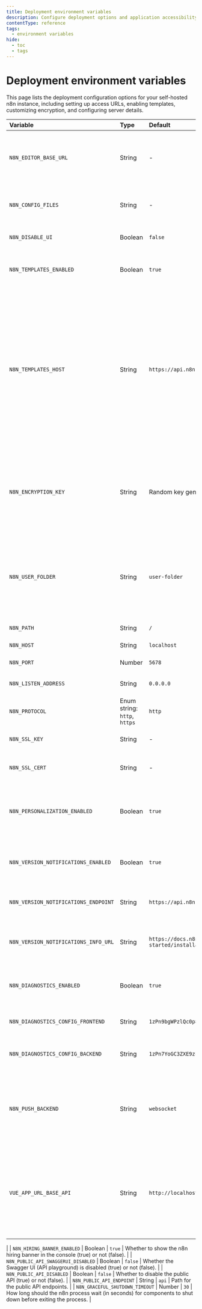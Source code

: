 ```yaml
---
title: Deployment environment variables
description: Configure deployment options and application accessibility with environment variables for your self-hosted n8n intance. 
contentType: reference
tags:
  - environment variables
hide:
  - toc
  - tags
---
```


# Deployment environment variables

This page lists the deployment configuration options for your self-hosted n8n instance, including setting up access URLs, enabling templates, customizing encryption, and configuring server details. 

| Variable | Type  | Default  | Description |
| :------- | :---- | :------- | :---------- |
| `N8N_EDITOR_BASE_URL` | String | - | Public URL where users can access the editor. Also used for emails sent from n8n. |
| `N8N_CONFIG_FILES` | String | - | Use to provide the path to any JSON [configuration file](/hosting/configuration/configuration-methods/). |
| `N8N_DISABLE_UI` | Boolean | `false` | Disable the UI (true) or not (false). |
| `N8N_TEMPLATES_ENABLED` | Boolean | `true` | Enable workflow templates (true) or disable (false). |
| `N8N_TEMPLATES_HOST` | String | `https://api.n8n.io` | Change this if creating your own workflow template library. Note that to use your own workflow templates library, your API must provide the same endpoints and response structure as n8n's. Refer to [Workflow templates](/workflows/templates/) for more information. |
| `N8N_ENCRYPTION_KEY` | String | Random key generated by n8n | Provide a custom key used to encrypt credentials in the n8n database. By default n8n generates a random key on first launch. |
| `N8N_USER_FOLDER` | String | `user-folder` | Provide the path where n8n will create the `.n8n` folder. This directory stores user-specific data, such as database file and encryption key. |
| `N8N_PATH` | String | `/` | The path n8n deploys to. |
| `N8N_HOST` | String | `localhost` | Host name n8n runs on. |
| `N8N_PORT` | Number | `5678` | The HTTP port n8n runs on. |
| `N8N_LISTEN_ADDRESS` | String | `0.0.0.0` | The IP address n8n should listen on. |
| `N8N_PROTOCOL` | Enum string: `http`, `https` | `http` | The protocol used to reach n8n. |
| `N8N_SSL_KEY` | String | - | The SSL key for HTTPS protocol. |
| `N8N_SSL_CERT` | String | - | The SSL certificate for HTTPS protocol. |
| `N8N_PERSONALIZATION_ENABLED` | Boolean | `true` | Whether to ask users personalisation questions and then customise n8n accordingly. |
| `N8N_VERSION_NOTIFICATIONS_ENABLED` | Boolean | `true` | When enabled, n8n sends notifications of new versions and security updates. |
| `N8N_VERSION_NOTIFICATIONS_ENDPOINT` | String | `https://api.n8n.io/versions/` | The endpoint to retrieve where version information. |
| `N8N_VERSION_NOTIFICATIONS_INFO_URL` | String | `https://docs.n8n.io/getting-started/installation/updating.html` | The URL displayed in the New Versions panel for additional information. |
| `N8N_DIAGNOSTICS_ENABLED` | Boolean | `true` | Whether to share selected, anonymous [telemetry](/privacy-security/privacy/) with n8n |
| `N8N_DIAGNOSTICS_CONFIG_FRONTEND` | String | `1zPn9bgWPzlQc0p8Gj1uiK6DOTn;https://telemetry.n8n.io` | Telemetry configuration for the frontend. |
| `N8N_DIAGNOSTICS_CONFIG_BACKEND` | String | `1zPn7YoGC3ZXE9zLeTKLuQCB4F6;https://telemetry.n8n.io/v1/batch` | Telemetry configuration for the backend. |
| `N8N_PUSH_BACKEND` | String | `websocket` | Choose whether the n8n backend uses server-sent events (`sse`) or WebSockets (`websocket`) to send changes to the UI. |
| `VUE_APP_URL_BASE_API` | String | `http://localhost:5678/` | Used when building the `n8n-editor-ui` package manually to set how the frontend can reach the backend API. Refer to [Configure the Base URL](/hosting/configuration/configuration-examples/base-url/).
 |
| `N8N_HIRING_BANNER_ENABLED` | Boolean | `true` | Whether to show the n8n hiring banner in the console (true) or not (false). |
| `N8N_PUBLIC_API_SWAGGERUI_DISABLED` | Boolean | `false` | Whether the Swagger UI (API playground) is disabled (true) or not (false). |
| `N8N_PUBLIC_API_DISABLED` | Boolean | `false` | Whether to disable the public API (true) or not (false). |
| `N8N_PUBLIC_API_ENDPOINT` | String | `api` | Path for the public API endpoints. |
| `N8N_GRACEFUL_SHUTDOWN_TIMEOUT` | Number | `30` | How long should the n8n process wait (in seconds) for components to shut down before exiting the process. |
